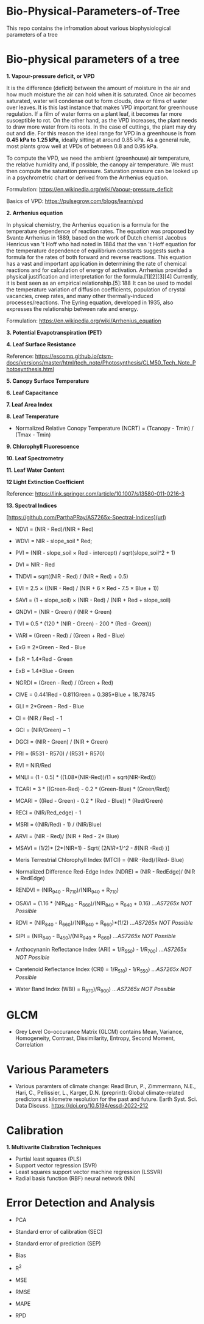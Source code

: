 # Bio-Physical-Parameters-of-Tree
This repo contains the infromation about various biophysiological parameters of a tree 

# Bio-physical parameters of a tree

**1. Vapour-pressure deficit, or VPD**

It is the difference (deficit) between the amount of moisture in the air and how much moisture the air can hold when it is saturated. Once air becomes saturated, water will condense out to form clouds, dew or films of water over leaves. It is this last instance that makes VPD important for greenhouse regulation. If a film of water forms on a plant leaf, it becomes far more susceptible to rot. On the other hand, as the VPD increases, the plant needs to draw more water from its roots. In the case of cuttings, the plant may dry out and die. For this reason the ideal range for VPD in a greenhouse is from **0.45 kPa to 1.25 kPa**, ideally sitting at around 0.85 kPa. As a general rule, most plants grow well at VPDs of between 0.8 and 0.95 kPa.

To compute the VPD, we need the ambient (greenhouse) air temperature, the relative humidity and, if possible, the canopy air temperature. We must then compute the saturation pressure. Saturation pressure can be looked up in a psychrometric chart or derived from the Arrhenius equation. 

Formulation: https://en.wikipedia.org/wiki/Vapour-pressure_deficit

Basics of VPD: https://pulsegrow.com/blogs/learn/vpd


**2. Arrhenius equation**

In physical chemistry, the Arrhenius equation is a formula for the temperature dependence of reaction rates. The equation was proposed by Svante Arrhenius in 1889, based on the work of Dutch chemist Jacobus Henricus van 't Hoff who had noted in 1884 that the van 't Hoff equation for the temperature dependence of equilibrium constants suggests such a formula for the rates of both forward and reverse reactions. This equation has a vast and important application in determining the rate of chemical reactions and for calculation of energy of activation. Arrhenius provided a physical justification and interpretation for the formula.[1][2][3][4] Currently, it is best seen as an empirical relationship.[5]: 188  It can be used to model the temperature variation of diffusion coefficients, population of crystal vacancies, creep rates, and many other thermally-induced processes/reactions. The Eyring equation, developed in 1935, also expresses the relationship between rate and energy.

Formulation: https://en.wikipedia.org/wiki/Arrhenius_equation


**3. Potential Evapotranspiration (PET)**



**4. Leaf Surface Resistance**


Reference: https://escomp.github.io/ctsm-docs/versions/master/html/tech_note/Photosynthesis/CLM50_Tech_Note_Photosynthesis.html


**5. Canopy Surface Temperature**



**6. Leaf Capacitance**



**7. Leaf Area Index**


**8. Leaf Temperature**

*  Normalized Relative Conopy Temperature (NCRT) = (Tcanopy - Tmin) / (Tmax - Tmin)


**9. Chlorophyll Fluorescence**



**10. Leaf Spectrometry**

**11. Leaf Water Content**

**12 Light Extinction Coefficient**


Reference: https://link.springer.com/article/10.1007/s13580-011-0216-3

**13. Spectral Indices**

[https://github.com/ParthaPRay/AS7265x-Spectral-Indices](url)

* NDVI = (NIR - Red)/(NIR + Red)
* WDVI = NIR - slope_soil * Red;
  
* PVI = (NIR - slope_soil × Red - intercept) / sqrt(slope_soil^2 + 1)
  
*  DVI = NIR - Red
  
*  TNDVI = sqrt((NIR - Red) / (NIR + Red) + 0.5)
  
*  EVI = 2.5 × ((NIR - Red) / (NIR + 6 × Red - 7.5 × Blue + 1))
  
*  SAVI = (1 + slope_soil) × (NIR - Red) / (NIR + Red + slope_soil)
  
*  GNDVI = (NIR - Green) / (NIR + Green)
  
*  TVI = 0.5 * (120 * (NIR - Green) - 200 * (Red - Green))
  
*  VARI = (Green - Red) / (Green + Red - Blue)
  
*  ExG = 2*Green - Red - Blue
  
*  ExR = 1.4*Red - Green
  
*  ExB = 1.4*Blue - Green
  
*  NGRDI = (Green - Red) / (Green + Red)
  
*  CIVE = 0.441Red - 0.811Green + 0.385*Blue + 18.78745
  
*  GLI = 2*Green - Red - Blue
  
*  CI = (NIR / Red) - 1
  
*  GCI = (NIR/Green) − 1
  
*  DGCI = (NIR - Green) / (NIR + Green)
  
*  PRI = (R531 - R570) / (R531 + R570)
  
*  RVI = NIR/Red
  
*  MNLI = (1 - 0.5) * ((1.08*(NIR-Red))/(1 + sqrt(NIR-Red)))
  
*  TCARI = 3 * ((Green-Red) - 0.2 * (Green-Blue) * (Green/Red))
  
*  MCARI = ((Red - Green) - 0.2 * (Red - Blue)) * (Red/Green)
  
*  RECI = (NIR/Red_edge) - 1
  
*  MSRI = ((NIR/Red) - 1) / (NIR/Blue)

* ARVI = (NIR - Red)/ (NIR + Red - 2* Blue)

* MSAVI = (1/2)* [2*(NIR+1) - Sqrt( (2*NIR+1)^2 - 8*(NIR -Red) )]

* Meris Terrestrial Chlorophyll Index  (MTCI) = (NIR -Red)/(Red- Blue)

* Normalized Difference Red-Edge Index (NDRE) = (NIR - RedEdge)/ (NIR + RedEdge)

* RENDVI = (NIR<sub>940</sub> - R<sub>710</sub>)/(NIR<sub>940</sub> + R<sub>710</sub>)     




* OSAVI = (1.16 * (NIR<sub>840</sub> - R<sub>660</sub>)/(NIR<sub>840</sub> + R<sub>640</sub> + 0.16)     _...AS7265x NOT Possible_
* RDVI = (NIR<sub>840</sub> - R<sub>660</sub>)/(NIR<sub>840</sub> + R<sub>660</sub>)*(1/2)      _...AS7265x NOT Possible_
* SIPI = (NIR<sub>840</sub> - B<sub>450</sub>)/(NIR<sub>940</sub> + R<sub>660</sub>)    _...AS7265x NOT Possible_
* Anthocynanin Reflectance Index (ARI) = 1/R<sub>550</sub>) - 1/R<sub>700</sub>)     _...AS7265x NOT Possible_ 
* Caretenoid Reflectance Index (CRI) = 1/R<sub>510</sub>) - 1/R<sub>550</sub>)    _...AS7265x NOT Possible_
* Water Band Index (WBI) = R<sub>970</sub>)/R<sub>900</sub>)         _...AS7265x NOT Possible_


# GLCM

*  Grey Level Co-occurance Matrix (GLCM) contains Mean, Variance, Homogeneity, Contrast, Dissimilarity, Entropy, Second Moment, Correlation


# Various Parameters

* Various paramters of climate change:  Read Brun, P., Zimmermann, N.E., Hari, C., Pellissier, L., Karger, D.N. (preprint): Global climate-related predictors at kilometre resolution for the past and future. Earth Syst. Sci.     Data Discuss. https://doi.org/10.5194/essd-2022-212


# Calibration 

**1. Multivarite Claibration Techniques**

  * Partial least squares (PLS)
  * Support vector regression (SVR)
  * Least squares support vector machine regression (LSSVR)
  * Radial basis function (RBF) neural network (NN)

# Error Detection and Analysis

* PCA

* Standard error of calibration (SEC)
* Standard error of prediction (SEP)
* Bias
* R<sup>2</sup>
* MSE
* RMSE
* MAPE
* RPD
  

